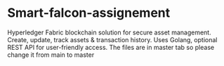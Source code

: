 # Smart-falcon-assignement
Hyperledger Fabric blockchain solution for secure asset management. Create, update, track assets &amp; transaction history. Uses Golang, optional REST API for user-friendly access.
The files are in master tab 
so please change it from main to master
